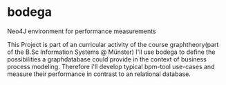 bodega
======

Neo4J environment for performance measurements

This Project is part of an curricular activity of the course graphtheory(part of the B.Sc Information Systems @ Münster)
I'll use bodega to define the possibilities a graphdatabase could provide in the context of business process modeling.
Therefore i'll develop typical bpm-tool use-cases and measure their performance in contrast to an relational database.

